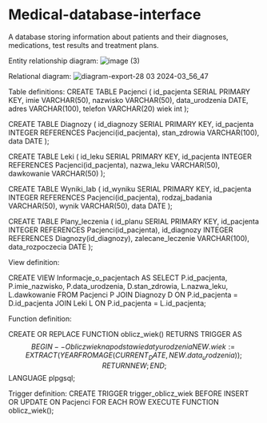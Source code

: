 # Medical-database-interface
A database storing information about patients and their diagnoses, medications, test results and treatment plans.

Entity relationship diagram:
![image (3)](https://github.com/Gawendz/Medical-database-interface/assets/105167719/c782243a-0418-4c1f-9572-033194940d67)


Relational diagram:
![diagram-export-28 03 2024-03_56_47](https://github.com/Gawendz/Medical-database-interface/assets/105167719/527a0cf4-001e-4385-bbeb-68407ec2f992)

Table definitions: 
CREATE TABLE Pacjenci (
    id_pacjenta SERIAL PRIMARY KEY,
    imie VARCHAR(50),
    nazwisko VARCHAR(50),
    data_urodzenia DATE,
    adres VARCHAR(100),
    telefon VARCHAR(20)
    wiek int
);

CREATE TABLE Diagnozy (
    id_diagnozy SERIAL PRIMARY KEY,
    id_pacjenta INTEGER REFERENCES Pacjenci(id_pacjenta),
    stan_zdrowia VARCHAR(100),
    data DATE
);


CREATE TABLE Leki (
    id_leku SERIAL PRIMARY KEY,
    id_pacjenta INTEGER REFERENCES Pacjenci(id_pacjenta),
    nazwa_leku VARCHAR(50),
    dawkowanie VARCHAR(50)
);


CREATE TABLE Wyniki_lab (
    id_wyniku SERIAL PRIMARY KEY,
    id_pacjenta INTEGER REFERENCES Pacjenci(id_pacjenta),
    rodzaj_badania VARCHAR(50),
    wynik VARCHAR(50),
    data DATE
);


CREATE TABLE Plany_leczenia (
    id_planu SERIAL PRIMARY KEY,
    id_pacjenta INTEGER REFERENCES Pacjenci(id_pacjenta),
    id_diagnozy INTEGER REFERENCES Diagnozy(id_diagnozy),
    zalecane_leczenie VARCHAR(100),
    data_rozpoczecia DATE
);                         

View definition: 

CREATE VIEW Informacje_o_pacjentach AS SELECT
    P.id_pacjenta,
    P.imie_nazwisko,
    P.data_urodzenia,
    D.stan_zdrowia,
    L.nazwa_leku,
    L.dawkowanie
FROM Pacjenci P
JOIN Diagnozy D ON P.id_pacjenta = D.id_pacjenta
JOIN Leki L ON P.id_pacjenta = L.id_pacjenta;

Function definition:

CREATE OR REPLACE FUNCTION oblicz_wiek()
RETURNS TRIGGER AS $$
BEGIN
    -- Oblicz wiek na podstawie daty urodzenia
    NEW.wiek := EXTRACT(YEAR FROM AGE(CURRENT_DATE, NEW.data_urodzenia));
    RETURN NEW;
END;
$$ LANGUAGE plpgsql;

Trigger definition:
CREATE TRIGGER trigger_oblicz_wiek
BEFORE INSERT OR UPDATE ON Pacjenci
FOR EACH ROW
EXECUTE FUNCTION oblicz_wiek();                


